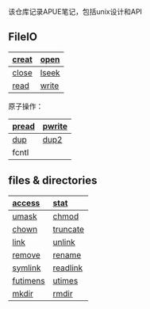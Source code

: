 该仓库记录APUE笔记，包括unix设计和API

## FileIO
|[creat](fileio/create-close.md)|[open](fileio/open.md)|
|:-----|:---- |
|[close](fileio/create-close.md)| [lseek](fileio/lseek.md)|
| [read](fileio/read-write.md) |[write](fileio/read-write.md)|

原子操作：

|[pread](fileio/atomic.md) |[pwrite](fileio/atomic.md)|
|:-|:-|
| [dup](fileio/atomic.md) | [dup2](fileio/atomic.md) |
| fcntl| |

## files & directories
| [access](files%20and%20directories/access.md) | [stat](files%20and%20directories/stat.md)|
|:----|:------|
| [umask](files%20and%20directories/umask.md) | [chmod](files%20and%20directories/chmod.md) |
| [chown](files%20and%20directories/chown.md)|[truncate](files%20and%20directories/truncate.md)|
|[link](files%20and%20directories/link.md)|[unlink](files%20and%20directories/unlink.md)|
|[remove](files%20and%20directories/remove.md)|[rename](files%20and%20directories/rename.md)|
|[symlink](files%20and%20directories/symlink.md)|[readlink](files%20and%20directories/readlink.md)|
|[futimens](files%20and%20directories/futimens.md)|[utimes](files%20and%20directories/utimes.md)|
|[mkdir](files%20and%20directories/mkdir.md)|[rmdir](files%20and%20directories/rmdir.md)|
